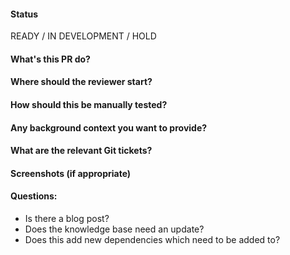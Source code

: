 #### Status

READY / IN DEVELOPMENT / HOLD

#### What's this PR do?

#### Where should the reviewer start?

#### How should this be manually tested?

#### Any background context you want to provide?

#### What are the relevant Git tickets?

#### Screenshots (if appropriate)

#### Questions:

- Is there a blog post?
- Does the knowledge base need an update?
- Does this add new dependencies which need to be added to?